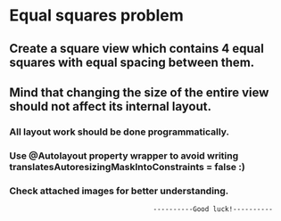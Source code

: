 # Equal squares problem

## Create a square view which contains 4 equal squares with equal spacing between them.

## Mind that changing the size of the entire view should not affect its internal layout.

### All layout work should be done programmatically. 
### Use @Autolayout property wrapper to avoid writing translatesAutoresizingMaskIntoConstraints = false :)
### Check attached images for better understanding.

                                        ----------Good luck!----------



